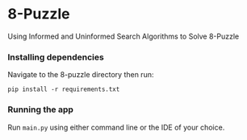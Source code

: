 # 8-Puzzle
Using Informed and Uninformed Search Algorithms to Solve 8-Puzzle

### Installing dependencies
Navigate to the 8-puzzle directory then run:
```commandline
pip install -r requirements.txt
```

### Running the app
Run ```main.py``` using either command line or the IDE of your choice.
